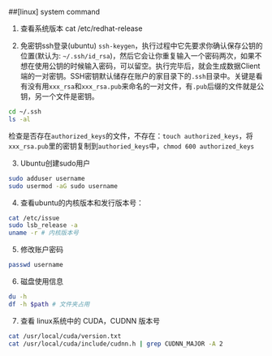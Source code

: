 ##[linux] system command
1. 查看系统版本
cat /etc/redhat-release

2. 免密钥ssh登录(ubuntu)
`ssh-keygen`，执行过程中它先要求你确认保存公钥的位置(默认为: `~/.ssh/id_rsa`)，然后它会让你重复输入一个密码两次，如果不想在使用公钥的时候输入密码，可以留空。执行完毕后，就会生成数据Client端的一对密钥。SSH密钥默认储存在账户的家目录下的`.ssh`目录中。关键是看有没有用`xxx_rsa`和`xxx_rsa.pub`来命名的一对文件，有`.pub`后缀的文件就是公钥，另一个文件是密钥。
```bash
cd ~/.ssh
ls -al
```
检查是否存在`authorized_keys`的文件，不存在：`touch authorized_keys`，将`xxx_rsa.pub`里的密钥复制到`authoried_keys`中，`chmod 600 authorized_keys`

3. Ubuntu创建sudo用户
```bash
sudo adduser username
sudo usermod -aG sudo username
```
4. 查看ubuntu的内核版本和发行版本号：
```bash
cat /etc/issue
sudo lsb_release -a
uname -r # 内核版本号
```
5. 修改账户密码
```bash
passwd username
```
6. 磁盘使用信息
```bash
du -h
df -h $path # 文件夹占用
```
7. 查看 linux系统中的 CUDA，CUDNN 版本号
```bash
cat /usr/local/cuda/version.txt
cat /usr/local/cuda/include/cudnn.h | grep CUDNN_MAJOR -A 2
```

